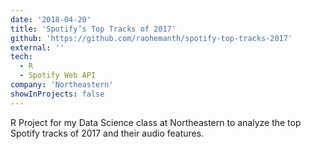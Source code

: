 ```yaml
---
date: '2018-04-20'
title: 'Spotify’s Top Tracks of 2017'
github: 'https://github.com/raohemanth/spotify-top-tracks-2017'
external: ''
tech:
  - R
  - Spotify Web API
company: 'Northeastern'
showInProjects: false
---
```


R Project for my Data Science class at Northeastern to analyze the top Spotify tracks of 2017 and their audio features.

